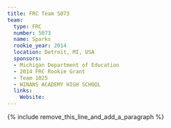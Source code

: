 ```yaml
---
title: FRC Team 5073
team:
  type: FRC
  number: 5073
  name: Sparks
  rookie_year: 2014
  location: Detroit, MI, USA
  sponsors:
  - Michigan Department of Education
  - 2014 FRC Rookie Grant
  - Team 1025
  - WINANS ACADEMY HIGH SCHOOL
  links:
    Website:
---
```


{% include remove_this_line_and_add_a_paragraph %}